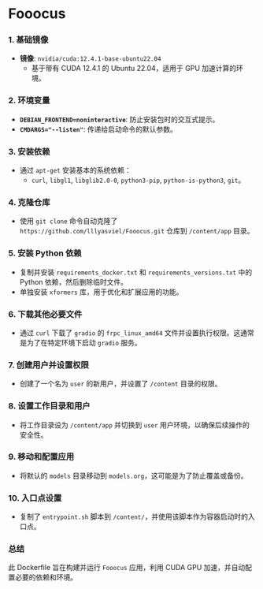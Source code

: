 # Fooocus

### **1. 基础镜像**
- **镜像**: `nvidia/cuda:12.4.1-base-ubuntu22.04`
  - 基于带有 CUDA 12.4.1 的 Ubuntu 22.04，适用于 GPU 加速计算的环境。

### **2. 环境变量**
- **`DEBIAN_FRONTEND=noninteractive`**: 防止安装包时的交互式提示。
- **`CMDARGS="--listen"`**: 传递给启动命令的默认参数。

### **3. 安装依赖**
- 通过 `apt-get` 安装基本的系统依赖：
  - `curl`, `libgl1`, `libglib2.0-0`, `python3-pip`, `python-is-python3`, `git`。

### **4. 克隆仓库**
- 使用 `git clone` 命令自动克隆了 `https://github.com/lllyasviel/Fooocus.git` 仓库到 `/content/app` 目录。

### **5. 安装 Python 依赖**
- 复制并安装 `requirements_docker.txt` 和 `requirements_versions.txt` 中的 Python 依赖，然后删除临时文件。
- 单独安装 `xformers` 库，用于优化和扩展应用的功能。

### **6. 下载其他必要文件**
- 通过 `curl` 下载了 `gradio` 的 `frpc_linux_amd64` 文件并设置执行权限。这通常是为了在特定环境下启动 `gradio` 服务。

### **7. 创建用户并设置权限**
- 创建了一个名为 `user` 的新用户，并设置了 `/content` 目录的权限。

### **8. 设置工作目录和用户**
- 将工作目录设为 `/content/app` 并切换到 `user` 用户环境，以确保后续操作的安全性。

### **9. 移动和配置应用**
- 将默认的 `models` 目录移动到 `models.org`，这可能是为了防止覆盖或备份。

### **10. 入口点设置**
- 复制了 `entrypoint.sh` 脚本到 `/content/`，并使用该脚本作为容器启动时的入口点。

### **总结**
此 Dockerfile 旨在构建并运行 `Fooocus` 应用，利用 CUDA GPU 加速，并自动配置必要的依赖和环境。